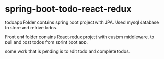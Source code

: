 # spring-boot-todo-react-redux


todoapp Folder contains spring boot project with JPA. Used mysql database to store and retrive todos. 

Front end folder contains React-redux project with custom middleware. to pull and post todos from sprint boot app. 

some work that is pending is to edit todo and complete todos. 


